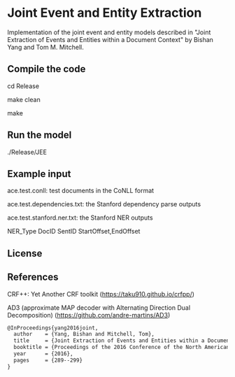 # Joint Event and Entity Extraction
Implementation of the joint event and entity models described in "Joint Extraction of Events and Entities within a Document Context" by Bishan Yang and Tom M. Mitchell.

## Compile the code
cd Release

make clean

make

## Run the model
./Release/JEE

## Example input
ace.test.conll: test documents in the CoNLL format

ace.test.dependencies.txt: the Stanford dependency parse outputs 

ace.test.stanford.ner.txt: the Stanford NER outputs

NER_Type  DocID  SentID  StartOffset,EndOffset

## License

## References
CRF++: Yet Another CRF toolkit (https://taku910.github.io/crfpp/)

AD3 (approximate MAP decoder with Alternating Direction Dual Decomposition) (https://github.com/andre-martins/AD3)

```latex
@InProceedings{yang2016joint,
  author    = {Yang, Bishan and Mitchell, Tom},
  title     = {Joint Extraction of Events and Entities within a Document Context},
  booktitle = {Proceedings of the 2016 Conference of the North American Chapter of the Association for Computational Linguistics: Human Language Technologies},
  year      = {2016},
  pages     = {289--299}
}
